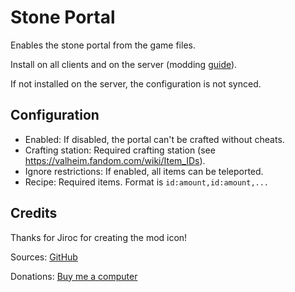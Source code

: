 # Stone Portal

Enables the stone portal from the game files.

Install on all clients and on the server (modding [guide](https://youtu.be/L9ljm2eKLrk)).

If not installed on the server, the configuration is not synced.

## Configuration

- Enabled: If disabled, the portal can't be crafted without cheats.
- Crafting station: Required crafting station (see <https://valheim.fandom.com/wiki/Item_IDs>).
- Ignore restrictions: If enabled, all items can be teleported.
- Recipe: Required items. Format is `id:amount,id:amount,...`

## Credits

Thanks for Jiroc for creating the mod icon!

Sources: [GitHub](https://github.com/JereKuusela/valheim-stone_portal)

Donations: [Buy me a computer](https://www.buymeacoffee.com/jerekuusela)
